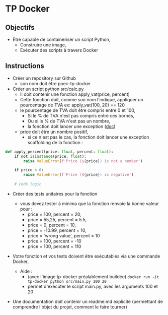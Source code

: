 # TP Docker

## Objectifs 
- Être capable de containeriser un script Python,
    - Construire une image,
    - Exécuter des scripts à travers Docker

## Instructions

- Créer un repository sur Github 
    - son nom doit être poec-tp-docker
- Créer un script python src/calc.py
    - Il doit contenir une fonction apply_vat(price, percent)
    - Cette fonction doit, comme son nom l'indique, appliquer un pourcentage de TVA
    ex: apply_vat(100, 20) == 120
    - le pourcentage de TVA doit être compris entre 0 et 100,
        - Si le % de TVA n'est pas compris entre ces bornes, 
        - Ou si le % de TVA n'est pas un nombre,
        - la fonction doit lancer une exception ([doc](https://docs.python.org/3/tutorial/errors.html))
    - price doit être un nombre positif,
        - si ce n'est pas le cas, la fonction doit lancer une exception
    scaffolding de la fonction : 
```python 
def apply_percent(price: float, percent: float):
    if not isinstance(price, float):
        raise ValueError(f'Price (${price}) is not a number')

    if price < 0:
        raise ValueError(f'Price (${price}) is negative')
    
    # code logic
```    
- Créer des tests unitaires pour la fonction
    - vous devez tester à minima que la fonction renvoie la bonne valeur pour :
        - price = 100, percent = 20,
        - price = 55,25, percent = 5.5,
        - price = 0, percent = 10,
        - price = -10.99, percent = 10,
        - price = 'wrong value', percent = 10
        - price = 100, percent = -10
        - price = 100, percent = 110

- Votre fonction et vos tests doivent être exécutables via une commande Docker,
  - Aide : 
    - (avec l'image tp-docker préalablement buildée) `docker run -it tp-docker python src/main.py 100 20`
    - permet d'exécuter le script main.py, avec les arguments 100 et 20

- Une documentation doit contenir un readme.md explicite (permettant de comprendre l'objet du projet, comment le faire tourner)